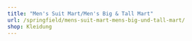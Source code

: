 ```yaml
---
title: "Men's Suit Mart/Men's Big & Tall Mart"
url: /springfield/mens-suit-mart-mens-big-und-tall-mart/
shop: Kleidung
---
```


